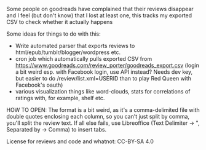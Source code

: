 Some people on goodreads have complained that their reviews disappear and I feel (but don't know) that I lost at least one, this tracks my exported CSV to check whether it actually happens

Some ideas for things to do with this:
- Write automated parser that exports reviews to html/epub/tumblr/blogger/wordpress etc.
- cron job which automatically pulls exported CSV from https://www.goodreads.com/review_porter/goodreads_export.csv (login a bit weird esp. with Facebook login, use API instead? Needs dev key, but easier to do /review/list.xml=USERID than to play Red Queen with Facebook's oauth)
- various visualization things like word-clouds, stats for correlations of ratings with, for example, shelf etc.

HOW TO OPEN:
The format is a bit weird, as it's a comma-delimited file with double quotes enclosing each column, so you can't just split by comma, you'll split the review text. If all else fails, use Libreoffice (Text Delimiter -> ", Separated by -> Comma) to insert tabs.

License for reviews and code and whatnot: CC-BY-SA 4.0


